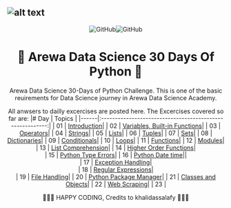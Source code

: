 
![alt text](https://raw.githubusercontent.com/arewadataScience/30-Days-of-Python/main/images/arewadsimage.png)
--------------------------------------------------------------------------------

<div align="center">


![GitHub](https://img.shields.io/github/license/hausaNLP/HausaNLP)![GitHub](https://img.shields.io/badge/license-CCBY-yellow) 



# 🐍  Arewa Data Science 30 Days Of Python  🐍
 
 Arewa Data Science 30-Days of Python Challenge. This is one of the basic reuirements for Data Science journey in Arewa Data Science Academy. 
 
 All anwsers to dailly excercises are posted here. The Excercises covered so far are:
|# Day | Topics                                                    |
|------|:---------------------------------------------------------:|
| 01  |  [Introduction](./Day_001/Day_001.md)|
| 02  |  [Variables, Built-in Functions](./Day_002/Day_002.md)|
| 03  |  [Operators](./Day_003/Day_003.md)|
| 04  |  [Strings](./Day_004/Day_004.md)|
| 05  |  [Lists](./Day_005/Day_005.md)|
| 06  |  [Tuples](./Day_006/Day_006.md)|
| 07  |  [Sets](./Day_007/Day_007.md)|
| 08  |  [Dictionaries](./Day_008/Day_008.md)|
| 09  |  [Conditionals](./Day_009/Day_009.md)|
| 10  |  [Loops](./Day_010/Day_010.md)|
| 11  |  [Functions](./Day_011/Day_011.md)|
| 12  |  [Modules](./Day_012/Day_012.md)|
| 13  |  [List Comprehension](./Day_013/Day_013.md)|
| 14  |  [Higher Order Functions](./Day_014/Day_014.md)|  
| 15  |  [Python Type Errors](./Day_015/Day_015.md)|
| 16 |  [Python Date time](./Day_016/Day_016.md)||     
| 17 |  [Exception Handling](./Day_017/Day_017.md)|   
| 18 |  [Regular Expressions](./Day_018/Day_018.md)|    
| 19 |  [File Handling](./Day_019/Day_019.md)|
| 20 |  [Python Package Manager](./Day_020/Day_020.md)|
| 21 |  [Classes and Objects](./Day_021/Day_021.md)|
| 22 |  [Web Scraping](./Day_022/Day_022.md)|
| 23 |  

🧡🧡🧡 HAPPY CODING, Credits to khalidassalafy
 🧡🧡🧡

</div>


 
 
